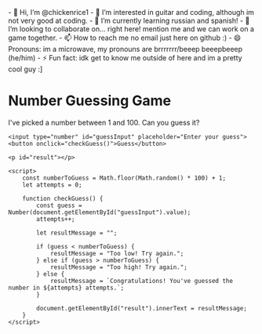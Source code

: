 <!DOCTYPE html>
<html lang="en">
- 👋 Hi, I’m @chickenrice1
- 👀 I’m interested in guitar and coding, although im not very good at coding.
- 🌱 I’m currently learning russian and spanish!
- 💞️ I’m looking to collaborate on... right here! mention me and we can work on a game together.
- 📫 How to reach me no email just here on github :)
- 😄 Pronouns: im a microwave, my pronouns are brrrrrrr/beeep beeepbeeep (he/him)
- ⚡ Fun fact: idk get to know me outside of here and im a pretty cool guy :]

<!---
chickenrice1/chickenrice1 is a ✨ special ✨ repository because its `README.md` (this file) appears on your GitHub profile.
You can click the Preview link to take a look at your changes.
--->

<head>
    <meta charset="UTF-8">
    <meta name="viewport" content="width=device-width, initial-scale=1.0">
    <title>Number Guessing Game</title>
</head>
<body>
    <h1>Number Guessing Game</h1>
    <p>I've picked a number between 1 and 100. Can you guess it?</p>
    
    <input type="number" id="guessInput" placeholder="Enter your guess">
    <button onclick="checkGuess()">Guess</button>
    
    <p id="result"></p>
    
    <script>
        const numberToGuess = Math.floor(Math.random() * 100) + 1;
        let attempts = 0;

        function checkGuess() {
            const guess = Number(document.getElementById("guessInput").value);
            attempts++;

            let resultMessage = "";

            if (guess < numberToGuess) {
                resultMessage = "Too low! Try again.";
            } else if (guess > numberToGuess) {
                resultMessage = "Too high! Try again.";
            } else {
                resultMessage = `Congratulations! You've guessed the number in ${attempts} attempts.`;
            }

            document.getElementById("result").innerText = resultMessage;
        }
    </script>
</body>
</html>

